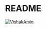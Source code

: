 # README

[![VishakAmin](https://circleci.com/gh/VishakAmin/polly.svg&circle-token=31d39b1bbb42441c2177f51f9c57fc55597257d2)](https://app.circleci.com/pipelines/github/VishakAmin)
